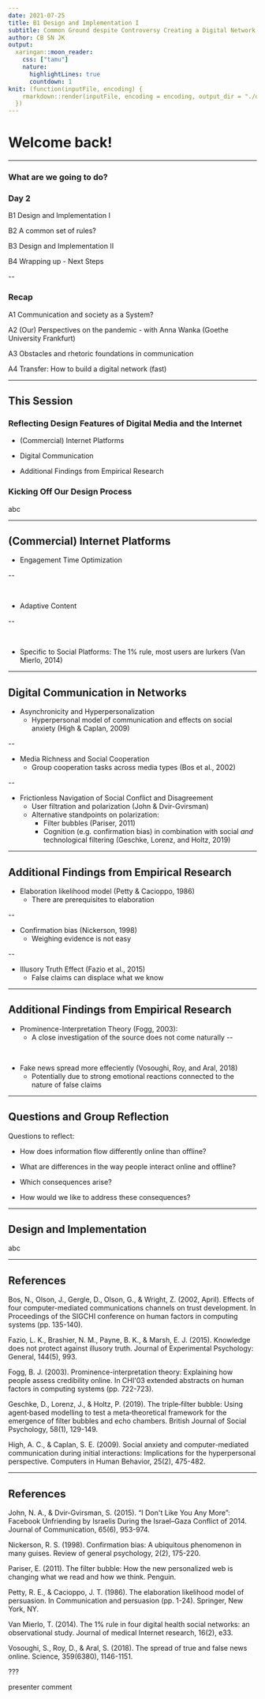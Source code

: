 ```yaml
---
date: 2021-07-25
title: B1 Design and Implementation I
subtitle: Common Ground despite Controversy Creating a Digital Network
author: CB SN JK
output:
  xaringan::moon_reader:
    css: ["tamu"]
    nature:
      highlightLines: true
      countdown: 1
knit: (function(inputFile, encoding) {
    rmarkdown::render(inputFile, encoding = encoding, output_dir = "./docs/")
  })
---
```


# Welcome back!

---

### What are we going to do?

### Day 2

B1 Design and Implementation I

B2 A common set of rules?

B3 Design and Implementation II

B4 Wrapping up - Next Steps

--

### Recap

A1 Communication and society as a System?

A2 (Our) Perspectives on the pandemic - with Anna Wanka (Goethe University Frankfurt)

A3 Obstacles and rhetoric foundations in communication

A4 Transfer: How to build a digital network (fast)

---

## This Session

### Reflecting Design Features of Digital Media and the Internet

* (Commercial) Internet Platforms

* Digital Communication

* Additional Findings from Empirical Research

### Kicking Off Our Design Process

abc

---

## (Commercial) Internet Platforms

* Engagement Time Optimization

--

<br>

* Adaptive Content

--

<br>

* Specific to Social Platforms: The 1% rule, most users are lurkers (Van Mierlo, 2014)

---

## Digital Communication in Networks

* Asynchronicity and Hyperpersonalization
	* Hyperpersonal model of communication and effects on social anxiety 
	(High & Caplan, 2009)

--

* Media Richness and Social Cooperation
	* Group cooperation tasks across media types (Bos et al., 2002)

--

* Frictionless Navigation of Social Conflict and Disagreement
	* User filtration and polarization (John & Dvir-Gvirsman)
	* Alternative standpoints on polarization:
		* Filter bubbles (Pariser, 2011)
		* Cognition (e.g. confirmation bias) in combination
		with social *and* technological filtering (Geschke, Lorenz, and Holtz, 2019)
	
---

## Additional Findings from Empirical Research

* Elaboration likelihood model (Petty & Cacioppo, 1986)
	* There are prerequisites to elaboration

--

* Confirmation bias (Nickerson, 1998)
	* Weighing evidence is not easy 

--

* Illusory Truth Effect (Fazio et al., 2015)
	* False claims can displace what we know

---

## Additional Findings from Empirical Research

* Prominence-Interpretation Theory (Fogg, 2003):
	* A close investigation of the source does not come naturally
--

<br>

* Fake news spread more effeciently (Vosoughi, Roy, and Aral, 2018)
	* Potentially due to strong emotional reactions connected to the nature of false claims

---

## Questions and Group Reflection

Questions to reflect:

* How does information flow differently online than offline?

* What are differences in the way people interact online and offline?

* Which consequences arise?

* How would we like to address these consequences?

---

## Design and Implementation

abc

---

## References

Bos, N., Olson, J., Gergle, D., Olson, G., & Wright, Z. (2002, April). 
Effects of four computer-mediated communications channels on trust development. 
In Proceedings of the SIGCHI conference on human factors in computing systems (pp. 135-140).

Fazio, L. K., Brashier, N. M., Payne, B. K., & Marsh, E. J. (2015). Knowledge does not protect 
against illusory truth. Journal of Experimental Psychology: General, 144(5), 993.

Fogg, B. J. (2003). Prominence-interpretation theory: Explaining how people assess credibility 
online. In CHI'03 extended abstracts on human factors in computing systems (pp. 722-723).

Geschke, D., Lorenz, J., & Holtz, P. (2019). The triple‐filter bubble: Using agent‐based modelling 
to test a meta‐theoretical framework for the emergence 
of filter bubbles and echo chambers. British Journal of Social Psychology, 58(1), 129-149.

High, A. C., & Caplan, S. E. (2009). Social anxiety and computer-mediated communication 
during initial interactions: Implications for the hyperpersonal perspective. 
Computers in Human Behavior, 25(2), 475-482.

---

## References

John, N. A., & Dvir-Gvirsman, S. (2015). “I Don't Like You Any More”: Facebook Unfriending 
by Israelis During the Israel–Gaza Conflict of 2014. Journal of Communication, 65(6), 953-974.

Nickerson, R. S. (1998). Confirmation bias: A ubiquitous phenomenon in many guises. Review of general psychology, 2(2), 175-220.

Pariser, E. (2011). The filter bubble: How the new personalized web is changing what we read and how we think. Penguin.

Petty, R. E., & Cacioppo, J. T. (1986). The elaboration likelihood model of persuasion. In Communication and 
persuasion (pp. 1-24). Springer, New York, NY.

Van Mierlo, T. (2014). The 1% rule in four digital health social networks: 
an observational study. Journal of medical Internet research, 16(2), e33.

Vosoughi, S., Roy, D., & Aral, S. (2018). The spread of true and false news online. Science, 359(6380), 1146-1151.

???

presenter comment

